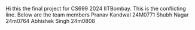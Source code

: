 Hi this the final project for CS699 2024 IITBombay.
This is the conflicting line.
Below are the team members
Pranav Kandwal 24M0771
Shubh Nagar 24m0764
Abhishek Singh 24m0808
